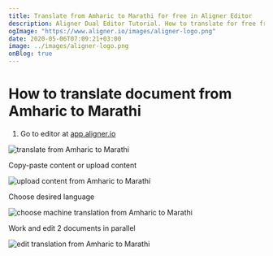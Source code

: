 ```yaml
---
title: Translate from Amharic to Marathi for free in Aligner Editor
description: Aligner Dual Editor Tutorial. How to translate for free from Amharic to Marathi. Aligner is multilingual document management platform. 
ogImage: "https://www.aligner.io/images/aligner-logo.png"
date: 2020-05-06T07:09:21+03:00
image: ../images/aligner-logo.png
onBlog: true
---
```


# How to translate document from Amharic to Marathi

1. Go to editor at [app.aligner.io](https://app.aligner.io "Aligner App web page")

![translate from Amharic to Marathi](../aligner-blank-editor.png "translate from Amharic to Marathi")

Copy-paste content or upload content

![upload content from Amharic to Marathi](../aligner-uploaded-document.png "upload content from Amharic to Marathi")

Choose desired language

![choose machine translation from Amharic to Marathi](../aligner-language-dropdown.png "choose machine translation from Amharic to Marathi")

Work and edit 2 documents in parallel

![edit translation from Amharic to Marathi](../aligner-double-sitded-editor.png "edit translation from Amharic to Marathi")

